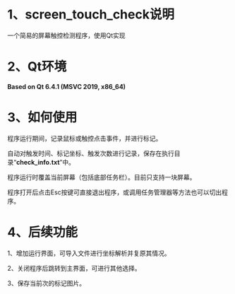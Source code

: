 # 1、screen_touch_check说明

一个简易的屏幕触控检测程序，使用Qt实现

# 2、Qt环境

**Based on Qt 6.4.1 (MSVC 2019, x86_64)**

# 3、如何使用

程序运行期间，记录鼠标或触控点击事件，并进行标记。

自动对触发时间、标记坐标、触发次数进行记录，保存在执行目录“**check_info.txt**”中。

程序运行时覆盖当前屏幕（包括底部任务栏）。目前只支持一块屏幕。

程序打开后点击Esc按键可直接退出程序，或调用任务管理器等方法也可以切出程序。

# 4、后续功能

1、增加运行界面，可导入文件进行坐标解析并复原其情况。

2、关闭程序后跳转到主界面，可进行其他选择。

3、保存当前次的标记图片。
